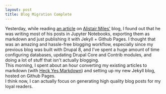```yaml
---
layout: post
title: Blog Migration Complete
---
```


Yesterday, while reading [an article](https://alimanfoo.github.io/2017/01/23/go-faster-python.html) on [Alistair Miles'](https://alimanfoo.github.io/) blog,
 I found out that he was writing most of his posts in Jupyter Notebooks, exporting them as markdown and just publishing it
 with Jekyll + Github Pages. I thought that was an amazing and hassle-free blogging workflow, especially since my previous blog was built with Drupal 8, and I've spent a huge amount of time configuring databases, updating Drupal Core and Contrib modules,
 and doing a lot of stuff that isn't actually blogging.  
 This morning, I spent about an hour converting my existing articles to markdown (with [Heck Yes Markdown](http://heckyesmarkdown.com/)) and setting up my new Jekyll blog, hosted on
 Github Pages.  
 I think now, I can actually focus on generating high quality blog posts for my loyal readers.